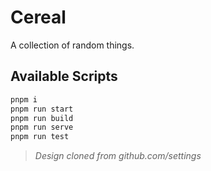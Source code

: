 # Cereal

A collection of random things.

## Available Scripts
```zsh
pnpm i
pnpm run start
pnpm run build
pnpm run serve
pnpm run test
```

> _Design cloned from github.com/settings_